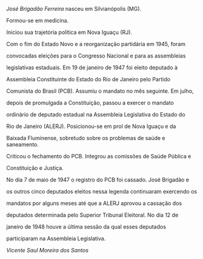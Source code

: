 

*José Brigadão Ferreira* nasceu em Silvianópolis (MG).



Formou-se em medicina.



Iniciou sua trajetória política em Nova Iguaçu (RJ).



Com o fim do Estado Novo e a reorganização partidária em 1945, foram

convocadas eleições para o Congresso Nacional e para as assembleias

legislativas estaduais. Em 19 de janeiro de 1947 foi eleito deputado à

Assembleia Constituinte do Estado do Rio de Janeiro pelo Partido

Comunista do Brasil (PCB). Assumiu o mandato no mês seguinte. Em julho,

depois de promulgada a Constituição, passou a exercer o mandato

ordinário de deputado estadual na Assembleia Legislativa do Estado do

Rio de Janeiro (ALERJ). Posicionou-se em prol de Nova Iguaçu e da

Baixada Fluminense, sobretudo sobre os problemas de saúde e saneamento.

Criticou o fechamento do PCB. Integrou as comissões de Saúde Pública e

Constituição e Justiça.



No dia 7 de maio de 1947 o registro do PCB foi cassado. José Brigadão e

os outros cinco deputados eleitos nessa legenda continuaram exercendo os

mandatos por alguns meses até que a ALERJ aprovou a cassação dos

deputados determinada pelo Superior Tribunal Eleitoral. No dia 12 de

janeiro de 1948 houve a última sessão da qual esses deputados

participaram na Assembleia Legislativa.



*Vicente Saul Moreira dos Santos*



